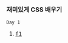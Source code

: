 ### 재미있게 CSS 배우기

<code>Day 1</code> </br>
1. <kbd><a href="https://github.com/xecureyan1337/CSSFF/tree/main/1">f1</a></kbd>
